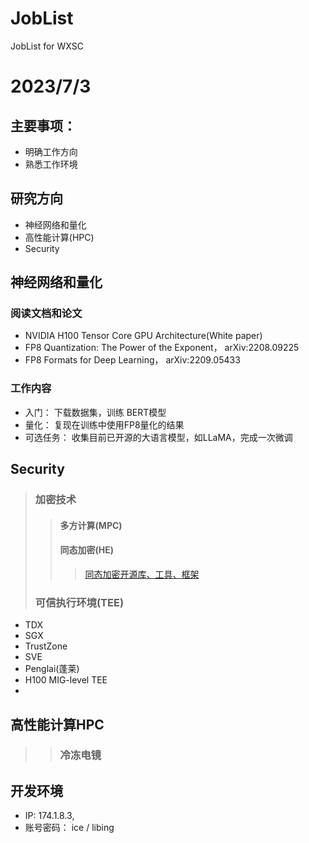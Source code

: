 # JobList
JobList for WXSC


# 2023/7/3 

## 主要事项：
 - 明确工作方向
 - 熟悉工作环境


## 研究方向
 - 神经网络和量化
 - 高性能计算(HPC)
 - Security


## 神经网络和量化
### 阅读文档和论文
   - NVIDIA H100 Tensor Core GPU Architecture(White paper)
   - FP8 Quantization: The Power of the Exponent， arXiv:2208.09225   
   - FP8 Formats for Deep Learning， arXiv:2209.05433
### 工作内容
   - 入门： 下载数据集，训练 BERT模型     
   - 量化： 复现在训练中使用FP8量化的结果 
   - 可选任务： 收集目前已开源的大语言模型，如LLaMA，完成一次微调
 
## Security
>### 加密技术
 >> #### 多方计算(MPC)
 >> #### 同态加密(HE)
 >>>  [同态加密开源库、工具、框架](https://github.com/jonaschn/awesome-he)
>### 可信执行环境(TEE)
  - TDX
  - SGX
  - TrustZone
  - SVE
  - Penglai(蓬莱)
  - H100 MIG-level TEE
  -   
## 高性能计算HPC
>>### 冷冻电镜


## 开发环境
  - IP: 174.1.8.3,
  - 账号密码：  ice /  libing




